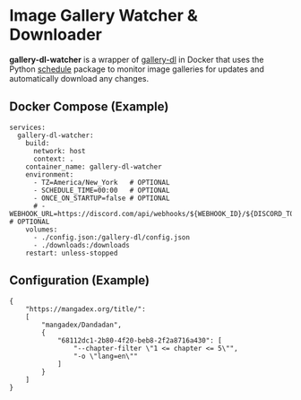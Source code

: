 # Image Gallery Watcher & Downloader
**gallery-dl-watcher** is a wrapper of [gallery-dl](https://github.com/mikf/gallery-dl) in Docker that uses the Python [schedule](https://pypi.org/project/schedule/) package to monitor image galleries for updates and automatically download any changes.
## Docker Compose (Example)
```
services:
  gallery-dl-watcher:
    build:
      network: host
      context: .
    container_name: gallery-dl-watcher
    environment:
      - TZ=America/New_York   # OPTIONAL
      - SCHEDULE_TIME=00:00   # OPTIONAL
      - ONCE_ON_STARTUP=false # OPTIONAL
      # - WEBHOOK_URL=https://discord.com/api/webhooks/${WEBHOOK_ID}/${DISCORD_TOKEN} # OPTIONAL
    volumes:
      - ./config.json:/gallery-dl/config.json
      - ./downloads:/downloads
    restart: unless-stopped
```
## Configuration (Example)
```
{
    "https://mangadex.org/title/":
    [
        "mangadex/Dandadan",
        {
            "68112dc1-2b80-4f20-beb8-2f2a8716a430": [
                "--chapter-filter \"1 <= chapter <= 5\"",
                "-o \"lang=en\""
            ]
        }
    ]
}
```